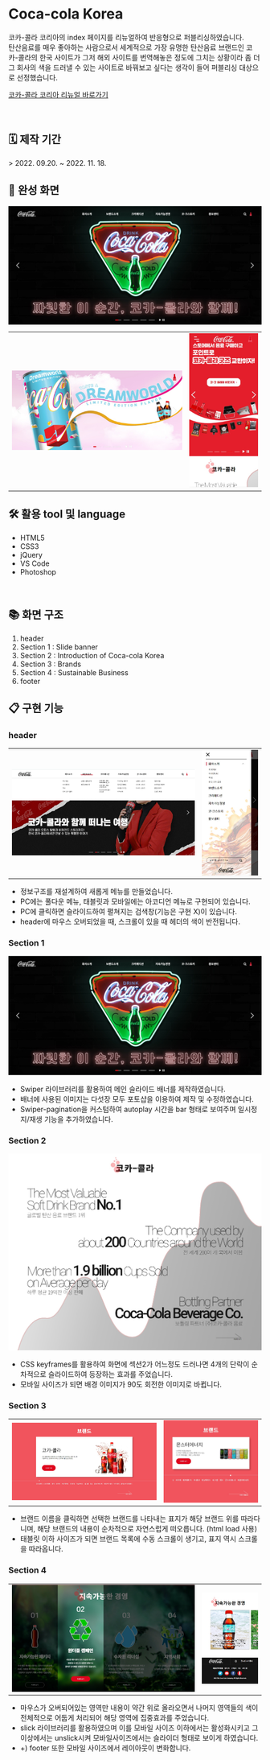 <h1>Coca-cola Korea</h1>
<p>
코카-콜라 코리아의 index 페이지를 리뉴얼하여 반응형으로 퍼블리싱하였습니다.
<br>
탄산음료를 매우 좋아하는 사람으로서 세계적으로 가장 유명한 탄산음료 브랜드인 코카-콜라의 한국 사이트가 그저 해외 사이트를 번역해놓은 정도에 그치는 상황이라 좀 더 그 회사의 색을 드러낼 수 있는 사이트로 바꿔보고 싶다는 생각이 들어 퍼블리싱 대상으로 선정했습니다.
</p>
<a href="http://hyj04.dothome.co.kr/">코카-콜라 코리아 리뉴얼 바로가기</a>
<br>
<br>
<br>
<h2>🗓️ 제작 기간</h2>
> 2022. 09.20. ~ 2022. 11. 18.
<h2>📸 완성 화면</h2>
<img alt="PC 완성화면" src="/capture/sect1.jpg" align="center" />
<table>
  <tr>
    <td width="70%"><img alt="태블릿 완성화면" src="/capture/sect1_t.jpg" /></td>
    <td width="30%"><img alt="모바일 완성화면" src="/capture/sect1_m.jpg" /></td>
  </tr>
</table>
<h2>🛠 활용 tool 및 language</h2>
<ul>
  <li>HTML5</li>
  <li>CSS3</li>
  <li>jQuery</li>
  <li>VS Code</li>
  <li>Photoshop</li>
</ul>
<br>
<h2>📚 화면 구조</h2>
<ol>
  <li>header</li>
  <li>Section 1 : Slide banner</li>
  <li>Section 2 : Introduction of Coca-cola Korea</li>
  <li>Section 3 : Brands</li>
  <li>Section 4 : Sustainable Business</li>
  <li>footer</li>
</ol>
<h2>📋 구현 기능</h2>
<h3>header</h3>
  <table>
    <tr>
      <td width="75%"><img alt="PC 메뉴" src="/capture/header.jpg" /></td>
      <td width="25%"><img alt="태블릿 및 모바일 메뉴" src="/capture/header_t,m.jpg" /></td>
    </tr>
  </table>
  <ul>
    <li>정보구조를 재설계하여 새롭게 메뉴를 만들었습니다.</li>
    <li>PC에는 풀다운 메뉴, 태블릿과 모바일에는 아코디언 메뉴로 구현되어 있습니다.</li>
    <li>PC에 클릭하면 슬라이드하여 펼쳐지는 검색창(기능은 구현 X)이 있습니다.</li>
    <li>header에 마우스 오버되었을 때, 스크롤이 있을 때 헤더의 색이 반전됩니다.</li>
  </ul>
<h3>Section 1</h3>
  <img alt="sect1" src="/capture/sect1.jpg" />
  <ul>
    <li>Swiper 라이브러리를 활용하여 메인 슬라이드 배너를 제작하였습니다.</li>
    <li>배너에 사용된 이미지는 다섯장 모두 포토샵을 이용하여 제작 및 수정하였습니다.</li>
    <li>Swiper-pagination을 커스텀하여 autoplay 시간을 bar 형태로 보여주며 일시정지/재생 기능을 추가하였습니다.</li>
  </ul>
<h3>Section 2</h3>
  <img alt="sect2" src="/capture/sect2.jpg" />
  <ul>
    <li>CSS keyframes를 활용하여 화면에 섹션2가 어느정도 드러나면 4개의 단락이 순차적으로 슬라이드하여 등장하는 효과를 주었습니다.</li>
    <li>모바일 사이즈가 되면 배경 이미지가 90도 회전한 이미지로 바뀝니다.</li>
  </ul>
<h3>Section 3</h3>
  <table>
    <tr>
      <td width="60%"><img alt="sect3_pc" src="/capture/sect3.jpg" /></td>
      <td width="40%"><img alt="sect3_tablet,mobile" src="/capture/sect3_t,m.jpg" /></td>
    </tr>
  </table>
  <ul>
    <li>브랜드 이름을 클릭하면 선택한 브랜드를 나타내는 표지가 해당 브랜드 위를 따라다니며, 해당 브랜드의 내용이 순차적으로 자연스럽게 떠오릅니다. (html load 사용)</li>
    <li>태블릿 이하 사이즈가 되면 브랜드 목록에 수동 스크롤이 생기고, 표지 역시 스크롤을 따라옵니다.</li>
  </ul>
<h3>Section 4</h3>
  <table>
    <tr>
      <td width="75%"><img alt="sect4_pc,tablet" src="/capture/sect4_d,t.jpg" /></td>
      <td width="25%"><img alt="sect4_mobile" src="/capture/sect4_m.jpg" /></td>
    </tr>
  </table>
  <ul>
    <li>마우스가 오버되어있는 영역만 내용이 약간 위로 올라오면서 나머지 영역들의 색이 전체적으로 어둡게 처리되어 해당 영역에 집중효과를 주었습니다.</li>
    <li>slick 라이브러리를 활용하였으며 이를 모바일 사이즈 이하에서는 활성화시키고 그 이상에서는 unslick시켜 모바일사이즈에서는 슬라이더 형태로 보이게 하였습니다.</li>
    <li>+) footer 또한 모바일 사이즈에서 레이아웃이 변화합니다. </li>
  </ul>
